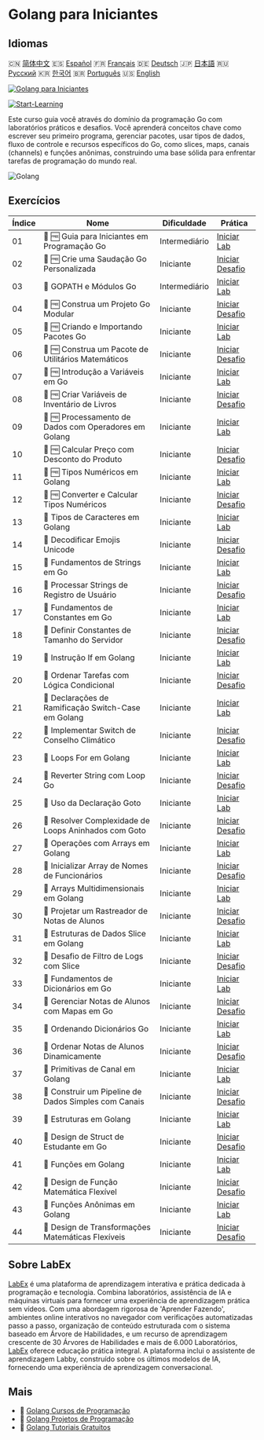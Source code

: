 # Golang para Iniciantes

## Idiomas

🇨🇳 [简体中文](README_zh.md) 🇪🇸 [Español](README_es.md) 🇫🇷 [Français](README_fr.md) 🇩🇪 [Deutsch](README_de.md) 🇯🇵 [日本語](README_ja.md) 🇷🇺 [Русский](README_ru.md) 🇰🇷 [한국어](README_ko.md) 🇧🇷 [Português](README_pt.md) 🇺🇸 [English](README.md) 

[![Golang para Iniciantes](https://cover-creator.labex.io/golang-for-beginners.png?lang=pt)](https://labex.io/pt/courses/golang-for-beginners)

[![Start-Learning](https://img.shields.io/badge/Start-Learning-whitesmoke?style=for-the-badge)](https://labex.io/pt/courses/golang-for-beginners)

Este curso guia você através do domínio da programação Go com laboratórios práticos e desafios. Você aprenderá conceitos chave como escrever seu primeiro programa, gerenciar pacotes, usar tipos de dados, fluxo de controle e recursos específicos do Go, como slices, maps, canais (channels) e funções anônimas, construindo uma base sólida para enfrentar tarefas de programação do mundo real.

![Golang](https://img.shields.io/badge/Golang-whitesmoke?style=for-the-badge&logo=golang)


## Exercícios

|   Índice | Nome                                                  | Dificuldade   | Prática                                                                                                                                             |
|----------|-------------------------------------------------------|---------------|-----------------------------------------------------------------------------------------------------------------------------------------------------|
|       01 | 🧩 🆓 Guia para Iniciantes em Programação Go          | Intermediário | <a target='_blank' href='https://labex.io/pt/labs/go-beginner-s-guide-to-go-programming-149062?course=golang-for-beginners'>Iniciar Lab</a>         |
|       02 | 🎯 🆓 Crie uma Saudação Go Personalizada              | Iniciante     | <a target='_blank' href='https://labex.io/pt/labs/go-craft-a-personalized-go-greeting-435633?course=golang-for-beginners'>Iniciar Desafio</a>       |
|       03 | 🧩  GOPATH e Módulos Go                               | Intermediário | <a target='_blank' href='https://labex.io/pt/labs/go-gopath-and-module-149063?course=golang-for-beginners'>Iniciar Lab</a>                          |
|       04 | 🎯 🆓 Construa um Projeto Go Modular                  | Iniciante     | <a target='_blank' href='https://labex.io/pt/labs/go-build-a-modular-go-project-435640?course=golang-for-beginners'>Iniciar Desafio</a>             |
|       05 | 🧩 🆓 Criando e Importando Pacotes Go                 | Iniciante     | <a target='_blank' href='https://labex.io/pt/labs/go-creating-and-importing-go-packages-149064?course=golang-for-beginners'>Iniciar Lab</a>         |
|       06 | 🎯 🆓 Construa um Pacote de Utilitários Matemáticos   | Iniciante     | <a target='_blank' href='https://labex.io/pt/labs/go-build-a-math-utility-package-435676?course=golang-for-beginners'>Iniciar Desafio</a>           |
|       07 | 🧩 🆓 Introdução a Variáveis em Go                    | Iniciante     | <a target='_blank' href='https://labex.io/pt/labs/go-introduction-to-go-variables-149065?course=golang-for-beginners'>Iniciar Lab</a>               |
|       08 | 🎯 🆓 Criar Variáveis de Inventário de Livros         | Iniciante     | <a target='_blank' href='https://labex.io/pt/labs/go-craft-book-inventory-variables-435684?course=golang-for-beginners'>Iniciar Desafio</a>         |
|       09 | 🧩 🆓 Processamento de Dados com Operadores em Golang | Iniciante     | <a target='_blank' href='https://labex.io/pt/labs/go-data-processing-with-operators-in-golang-149066?course=golang-for-beginners'>Iniciar Lab</a>   |
|       10 | 🎯 🆓 Calcular Preço com Desconto do Produto          | Iniciante     | <a target='_blank' href='https://labex.io/pt/labs/calculate-product-discount-price-435694?course=golang-for-beginners'>Iniciar Desafio</a>          |
|       11 | 🧩 🆓 Tipos Numéricos em Golang                       | Iniciante     | <a target='_blank' href='https://labex.io/pt/labs/go-numerical-types-in-golang-149067?course=golang-for-beginners'>Iniciar Lab</a>                  |
|       12 | 🎯 🆓 Converter e Calcular Tipos Numéricos            | Iniciante     | <a target='_blank' href='https://labex.io/pt/labs/convert-and-calculate-numeric-types-435824?course=golang-for-beginners'>Iniciar Desafio</a>       |
|       13 | 🧩  Tipos de Caracteres em Golang                     | Iniciante     | <a target='_blank' href='https://labex.io/pt/labs/go-character-types-in-golang-149068?course=golang-for-beginners'>Iniciar Lab</a>                  |
|       14 | 🎯  Decodificar Emojis Unicode                        | Iniciante     | <a target='_blank' href='https://labex.io/pt/labs/go-decode-unicode-emojis-435852?course=golang-for-beginners'>Iniciar Desafio</a>                  |
|       15 | 🧩  Fundamentos de Strings em Go                      | Iniciante     | <a target='_blank' href='https://labex.io/pt/labs/go-go-string-fundamentals-149069?course=golang-for-beginners'>Iniciar Lab</a>                     |
|       16 | 🎯  Processar Strings de Registro de Usuário          | Iniciante     | <a target='_blank' href='https://labex.io/pt/labs/go-process-user-registration-strings-436083?course=golang-for-beginners'>Iniciar Desafio</a>      |
|       17 | 🧩  Fundamentos de Constantes em Go                   | Iniciante     | <a target='_blank' href='https://labex.io/pt/labs/go-go-constants-fundamentals-149070?course=golang-for-beginners'>Iniciar Lab</a>                  |
|       18 | 🎯  Definir Constantes de Tamanho do Servidor         | Iniciante     | <a target='_blank' href='https://labex.io/pt/labs/go-define-server-size-constants-436400?course=golang-for-beginners'>Iniciar Desafio</a>           |
|       19 | 🧩  Instrução If em Golang                            | Iniciante     | <a target='_blank' href='https://labex.io/pt/labs/go-if-branch-statement-in-golang-149071?course=golang-for-beginners'>Iniciar Lab</a>              |
|       20 | 🎯  Ordenar Tarefas com Lógica Condicional            | Iniciante     | <a target='_blank' href='https://labex.io/pt/labs/go-sort-tasks-with-conditional-logic-436418?course=golang-for-beginners'>Iniciar Desafio</a>      |
|       21 | 🧩  Declarações de Ramificação Switch-Case em Golang  | Iniciante     | <a target='_blank' href='https://labex.io/pt/labs/go-switch-case-branch-statements-in-golang-149072?course=golang-for-beginners'>Iniciar Lab</a>    |
|       22 | 🎯  Implementar Switch de Conselho Climático          | Iniciante     | <a target='_blank' href='https://labex.io/pt/labs/go-implement-weather-advice-switch-436449?course=golang-for-beginners'>Iniciar Desafio</a>        |
|       23 | 🧩  Loops For em Golang                               | Iniciante     | <a target='_blank' href='https://labex.io/pt/labs/go-for-loops-in-golang-149073?course=golang-for-beginners'>Iniciar Lab</a>                        |
|       24 | 🎯  Reverter String com Loop Go                       | Iniciante     | <a target='_blank' href='https://labex.io/pt/labs/go-reverse-string-with-go-loop-436520?course=golang-for-beginners'>Iniciar Desafio</a>            |
|       25 | 🧩  Uso da Declaração Goto                            | Iniciante     | <a target='_blank' href='https://labex.io/pt/labs/go-goto-statement-usage-149074?course=golang-for-beginners'>Iniciar Lab</a>                       |
|       26 | 🎯  Resolver Complexidade de Loops Aninhados com Goto | Iniciante     | <a target='_blank' href='https://labex.io/pt/labs/go-solve-nested-loop-complexity-with-goto-436529?course=golang-for-beginners'>Iniciar Desafio</a> |
|       27 | 🧩  Operações com Arrays em Golang                    | Iniciante     | <a target='_blank' href='https://labex.io/pt/labs/go-array-operations-in-golang-149075?course=golang-for-beginners'>Iniciar Lab</a>                 |
|       28 | 🎯  Inicializar Array de Nomes de Funcionários        | Iniciante     | <a target='_blank' href='https://labex.io/pt/labs/go-initialize-employee-names-array-436643?course=golang-for-beginners'>Iniciar Desafio</a>        |
|       29 | 🧩  Arrays Multidimensionais em Golang                | Iniciante     | <a target='_blank' href='https://labex.io/pt/labs/go-multidimensional-arrays-in-golang-149076?course=golang-for-beginners'>Iniciar Lab</a>          |
|       30 | 🎯  Projetar um Rastreador de Notas de Alunos         | Iniciante     | <a target='_blank' href='https://labex.io/pt/labs/go-design-a-student-grade-tracker-436649?course=golang-for-beginners'>Iniciar Desafio</a>         |
|       31 | 🧩  Estruturas de Dados Slice em Golang               | Iniciante     | <a target='_blank' href='https://labex.io/pt/labs/go-golang-slice-data-structures-149077?course=golang-for-beginners'>Iniciar Lab</a>               |
|       32 | 🎯  Desafio de Filtro de Logs com Slice               | Iniciante     | <a target='_blank' href='https://labex.io/pt/labs/go-slice-log-filter-challenge-436686?course=golang-for-beginners'>Iniciar Desafio</a>             |
|       33 | 🧩  Fundamentos de Dicionários em Go                  | Iniciante     | <a target='_blank' href='https://labex.io/pt/labs/go-go-dictionary-fundamentals-149080?course=golang-for-beginners'>Iniciar Lab</a>                 |
|       34 | 🎯  Gerenciar Notas de Alunos com Mapas em Go         | Iniciante     | <a target='_blank' href='https://labex.io/pt/labs/go-manage-student-grades-with-go-maps-436735?course=golang-for-beginners'>Iniciar Desafio</a>     |
|       35 | 🧩  Ordenando Dicionários Go                          | Iniciante     | <a target='_blank' href='https://labex.io/pt/labs/go-sorting-go-dictionaries-149095?course=golang-for-beginners'>Iniciar Lab</a>                    |
|       36 | 🎯  Ordenar Notas de Alunos Dinamicamente             | Iniciante     | <a target='_blank' href='https://labex.io/pt/labs/go-sort-student-grades-dynamically-437203?course=golang-for-beginners'>Iniciar Desafio</a>        |
|       37 | 🧩  Primitivas de Canal em Golang                     | Iniciante     | <a target='_blank' href='https://labex.io/pt/labs/go-channel-primitives-in-golang-149096?course=golang-for-beginners'>Iniciar Lab</a>               |
|       38 | 🎯  Construir um Pipeline de Dados Simples com Canais | Iniciante     | <a target='_blank' href='https://labex.io/pt/labs/go-build-a-simple-channel-data-pipeline-437199?course=golang-for-beginners'>Iniciar Desafio</a>   |
|       39 | 🧩  Estruturas em Golang                              | Iniciante     | <a target='_blank' href='https://labex.io/pt/labs/go-structures-in-golang-149097?course=golang-for-beginners'>Iniciar Lab</a>                       |
|       40 | 🎯  Design de Struct de Estudante em Go               | Iniciante     | <a target='_blank' href='https://labex.io/pt/labs/go-design-student-struct-in-go-437202?course=golang-for-beginners'>Iniciar Desafio</a>            |
|       41 | 🧩  Funções em Golang                                 | Iniciante     | <a target='_blank' href='https://labex.io/pt/labs/go-functions-in-golang-149098?course=golang-for-beginners'>Iniciar Lab</a>                        |
|       42 | 🎯  Design de Função Matemática Flexível              | Iniciante     | <a target='_blank' href='https://labex.io/pt/labs/go-design-flexible-math-function-437200?course=golang-for-beginners'>Iniciar Desafio</a>          |
|       43 | 🧩  Funções Anônimas em Golang                        | Iniciante     | <a target='_blank' href='https://labex.io/pt/labs/go-anonymous-functions-in-golang-149099?course=golang-for-beginners'>Iniciar Lab</a>              |
|       44 | 🎯  Design de Transformações Matemáticas Flexíveis    | Iniciante     | <a target='_blank' href='https://labex.io/pt/labs/go-design-flexible-math-transformations-437201?course=golang-for-beginners'>Iniciar Desafio</a>   |

## Sobre LabEx

[LabEx](https://labex.io) é uma plataforma de aprendizagem interativa e prática dedicada à programação e tecnologia. Combina laboratórios, assistência de IA e máquinas virtuais para fornecer uma experiência de aprendizagem prática sem vídeos. Com uma abordagem rigorosa de 'Aprender Fazendo', ambientes online interativos no navegador com verificações automatizadas passo a passo, organização de conteúdo estruturada com o sistema baseado em Árvore de Habilidades, e um recurso de aprendizagem crescente de 30 Árvores de Habilidades e mais de 6.000 Laboratórios, [LabEx](https://labex.io) oferece educação prática integral. A plataforma inclui o assistente de aprendizagem Labby, construído sobre os últimos modelos de IA, fornecendo uma experiência de aprendizagem conversacional.

## Mais

- 🔗 [Golang Cursos de Programação](https://github.com/labex-labs/awesome-programming-courses)
- 🔗 [Golang Projetos de Programação](https://github.com/labex-labs/awesome-programming-projects)
- 🔗 [Golang Tutoriais Gratuitos](https://github.com/labex-labs/go-free-tutorials)


